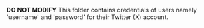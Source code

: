 __DO NOT MODIFY__
This folder contains credentials of users namely 'username' and 'password' for their Twitter (X) account.